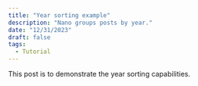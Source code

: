 ```yaml
---
title: "Year sorting example"
description: "Nano groups posts by year."
date: "12/31/2023"
draft: false
tags:
  - Tutorial
---
```


This post is to demonstrate the year sorting capabilities.
